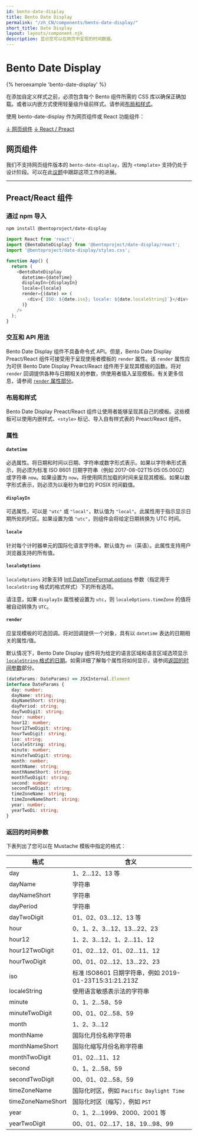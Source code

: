 ```yaml
---
id: bento-date-display
title: Bento Date Display
permalink: "/zh_CN/components/bento-date-display/"
short_title: Date Display
layout: layouts/component.njk
description: 显示您可以在网页中呈现的时间数据。
---
```


# Bento Date Display

{% heroexample 'bento-date-display' %}

在添加自定义样式之前，必须包含每个 Bento 组件所需的 CSS 库以确保正确加载。或者以内嵌方式使用轻量级升级前样式。请参阅[布局和样式](#attributes)。

<div class="bd-usage bd-card bd-card--light-sea-green">   <p>使用 bento-date-display 作为网页组件或 React 功能组件：</p>   <a class="bd-button" href="#web-component">↓ 网页组件</a>   <a class="bd-button" href="#preact%2Freact-component">↓ React / Preact</a>
</div>

## 网页组件

我们不支持网页组件版本的 `bento-date-display`，因为 `<template>` 支持仍处于设计阶段。可以在此[议题](https://go.amp.dev/issue/36619)中跟踪这项工作的进展。

<!--
An older version of this file contains the removed section, though it's incorrect:

https://github.com/ampproject/amphtml/blob/422d171e87571c4d125a2bf956e78e92444c10e8/extensions/amp-date-display/1.0/README.md
-->

---

## Preact/React 组件

### 通过 npm 导入

```bash
npm install @bentoproject/date-display
```

```javascript
import React from 'react';
import {BentoDateDisplay} from '@bentoproject/date-display/react';
import '@bentoproject/date-display/styles.css';

function App() {
  return (
    <BentoDateDisplay
      datetime={dateTime}
      displayIn={displayIn}
      locale={locale}
      render={(date) => (
        <div>{`ISO: ${date.iso}; locale: ${date.localeString}`}</div>
      )}
    />
  );
}
```

### 交互和 API 用法

Bento Date Display 组件不具备命令式 API。但是，Bento Date Display Preact/React 组件可接受用于呈现使用者模板的 `render` 属性。该 `render` 属性应为可供 Bento Date Display Preact/React 组件用于呈现其模板的函数。将对 `render` 回调提供各种与日期相关的参数，供使用者插入呈现模板。有关更多信息，请参阅 <a href="#render" data-md-type="link">`render` 属性部分</a>。

### 布局和样式

Bento Date Display Preact/React 组件让使用者能够呈现其自己的模板。这些模板可以使用内嵌样式、`<style>` 标记、导入自有样式表的 Preact/React 组件。

### 属性

#### `datetime`

必选属性。将日期和时间以日期、字符串或数字形式表示。如果以字符串形式表示，则必须为标准 ISO 8601 日期字符串（例如 2017-08-02T15:05:05.000Z）或字符串 `now`。如果设置为 `now`，将使用网页加载的时间来呈现其模板。如果以数字形式表示，则必须为以毫秒为单位的 POSIX 时间戳值。

#### `displayIn`

可选属性，可以是 `"utc"` 或 `"local"`，默认值为 `"local"`。此属性用于指示显示日期所处的时区。如果设置为值 `"utc"`，则组件会将给定日期转换为 UTC 时间。

#### `locale`

针对每个计时器单元的国际化语言字符串。默认值为 `en`（英语）。此属性支持用户浏览器支持的所有值。

#### `localeOptions`

`localeOptions` 对象支持 [Intl.DateTimeFormat.options](https://developer.mozilla.org/en-US/docs/Web/JavaScript/Reference/Global_Objects/Intl/DateTimeFormat/DateTimeFormat#parameters) 参数（指定用于 `localeString` 格式的格式样式）下的所有选项。

请注意，如果 `displayIn` 属性被设置为 `utc`，则 `localeOptions.timeZone` 的值将被自动转换为 `UTC`。

#### `render`

应呈现模板的可选回调。将对回调提供一个对象，具有以 `datetime` 表达的日期相关的属性/值。

默认情况下，Bento Date Display 组件将为给定的语言区域和语言区域选项显示 [`localeString` 格式的日期](https://developer.mozilla.org/en-US/docs/Web/JavaScript/Reference/Global_Objects/Date/toLocaleString)。如需详细了解每个属性将如何显示，请参阅[返回的时间参数](#returned-time-parameters)部分。

```typescript
(dateParams: DateParams) => JSXInternal.Element
interface DateParams {
  day: number;
  dayName: string;
  dayNameShort: string;
  dayPeriod: string;
  dayTwoDigit: string;
  hour: number;
  hour12: number;
  hour12TwoDigit: string;
  hourTwoDigit: string;
  iso: string;
  localeString: string;
  minute: number;
  minuteTwoDigit: string;
  month: number;
  monthName: string;
  monthNameShort: string;
  monthTwoDigit: string;
  second: number;
  secondTwoDigit: string;
  timeZoneName: string;
  timeZoneNameShort: string;
  year: number;
  yearTwoDi: string;
}
```

### 返回的时间参数

下表列出了您可以在 Mustache 模板中指定的格式：

格式 | 含义
--- | ---
day | 1、2…12、13 等
dayName | 字符串
dayNameShort | 字符串
dayPeriod | 字符串
dayTwoDigit | 01、02、03…12、13 等
hour | 0、1、2、3…12、13…22、23
hour12 | 1、2、3…12、1、2…11、12
hour12TwoDigit | 01、02…12、01、02…11、12
hourTwoDigit | 00、01、02…12、13…22、23
iso | 标准 ISO8601 日期字符串，例如 2019-01-23T15:31:21.213Z
localeString | 使用语言敏感表示法的字符串
minute | 0、1、2…58、59
minuteTwoDigit | 00、01、02…58、59
month | 1、2、3…12
monthName | 国际化月份名称字符串
monthNameShort | 国际化缩写月份名称字符串
monthTwoDigit | 01、02…11、12
second | 0、1、2…58、59
secondTwoDigit | 00、01、02…58、59
timeZoneName | 国际化时区，例如 `Pacific Daylight Time`
timeZoneNameShort | 国际化时区（缩写），例如 `PST`
year | 0、1、2…1999、2000、2001 等
yearTwoDigit | 00、01、02…17、18、19…98、99
